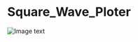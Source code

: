 # Square_Wave_Ploter

![Image text](https://raw.github.com/Misappon/Square_Wave_Ploter/main/example.jpg)
